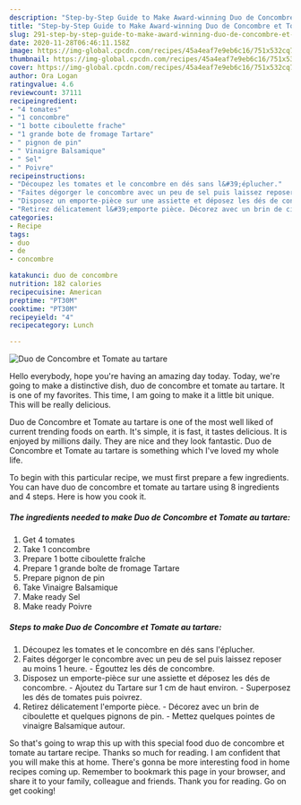 ```yaml
---
description: "Step-by-Step Guide to Make Award-winning Duo de Concombre et Tomate au tartare"
title: "Step-by-Step Guide to Make Award-winning Duo de Concombre et Tomate au tartare"
slug: 291-step-by-step-guide-to-make-award-winning-duo-de-concombre-et-tomate-au-tartare
date: 2020-11-28T06:46:11.158Z
image: https://img-global.cpcdn.com/recipes/45a4eaf7e9eb6c16/751x532cq70/duo-de-concombre-et-tomate-au-tartare-photo-principale-de-la-recette.jpg
thumbnail: https://img-global.cpcdn.com/recipes/45a4eaf7e9eb6c16/751x532cq70/duo-de-concombre-et-tomate-au-tartare-photo-principale-de-la-recette.jpg
cover: https://img-global.cpcdn.com/recipes/45a4eaf7e9eb6c16/751x532cq70/duo-de-concombre-et-tomate-au-tartare-photo-principale-de-la-recette.jpg
author: Ora Logan
ratingvalue: 4.6
reviewcount: 37111
recipeingredient:
- "4 tomates"
- "1 concombre"
- "1 botte ciboulette frache"
- "1 grande bote de fromage Tartare"
- " pignon de pin"
- " Vinaigre Balsamique"
- " Sel"
- " Poivre"
recipeinstructions:
- "Découpez les tomates et le concombre en dés sans l&#39;éplucher."
- "Faites dégorger le concombre avec un peu de sel puis laissez reposer au moins 1 heure. Égouttez les dés de concombre."
- "Disposez un emporte-pièce sur une assiette et déposez les dés de concombre. Ajoutez du Tartare sur 1 cm de haut environ. Superposez les dés de tomates puis poivrez."
- "Retirez délicatement l&#39;emporte pièce. Décorez avec un brin de ciboulette et quelques pignons de pin. Mettez quelques pointes de vinaigre Balsamique autour."
categories:
- Recipe
tags:
- duo
- de
- concombre

katakunci: duo de concombre 
nutrition: 182 calories
recipecuisine: American
preptime: "PT30M"
cooktime: "PT30M"
recipeyield: "4"
recipecategory: Lunch

---
```



![Duo de Concombre et Tomate au tartare](https://img-global.cpcdn.com/recipes/45a4eaf7e9eb6c16/751x532cq70/duo-de-concombre-et-tomate-au-tartare-photo-principale-de-la-recette.jpg)

Hello everybody, hope you're having an amazing day today. Today, we're going to make a distinctive dish, duo de concombre et tomate au tartare. It is one of my favorites. This time, I am going to make it a little bit unique. This will be really delicious.

Duo de Concombre et Tomate au tartare is one of the most well liked of current trending foods on earth. It's simple, it is fast, it tastes delicious. It is enjoyed by millions daily. They are nice and they look fantastic. Duo de Concombre et Tomate au tartare is something which I've loved my whole life.




To begin with this particular recipe, we must first prepare a few ingredients. You can have duo de concombre et tomate au tartare using 8 ingredients and 4 steps. Here is how you cook it.

<!--inarticleads1-->

##### The ingredients needed to make Duo de Concombre et Tomate au tartare:

1. Get 4 tomates
1. Take 1 concombre
1. Prepare 1 botte ciboulette fraîche
1. Prepare 1 grande boîte de fromage Tartare
1. Prepare  pignon de pin
1. Take  Vinaigre Balsamique
1. Make ready  Sel
1. Make ready  Poivre




<!--inarticleads2-->

##### Steps to make Duo de Concombre et Tomate au tartare:

1. Découpez les tomates et le concombre en dés sans l&#39;éplucher.
1. Faites dégorger le concombre avec un peu de sel puis laissez reposer au moins 1 heure. - Égouttez les dés de concombre.
1. Disposez un emporte-pièce sur une assiette et déposez les dés de concombre. - Ajoutez du Tartare sur 1 cm de haut environ. - Superposez les dés de tomates puis poivrez.
1. Retirez délicatement l&#39;emporte pièce. - Décorez avec un brin de ciboulette et quelques pignons de pin. - Mettez quelques pointes de vinaigre Balsamique autour.




So that's going to wrap this up with this special food duo de concombre et tomate au tartare recipe. Thanks so much for reading. I am confident that you will make this at home. There's gonna be more interesting food in home recipes coming up. Remember to bookmark this page in your browser, and share it to your family, colleague and friends. Thank you for reading. Go on get cooking!
